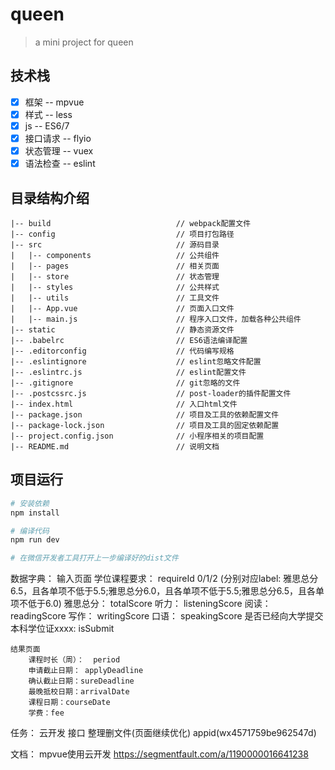 # queen

> a mini project for queen

## 技术栈
- [x] 框架 -- mpvue
- [x] 样式 -- less
- [x] js -- ES6/7
- [x] 接口请求 -- flyio
- [x] 状态管理 -- vuex
- [x] 语法检查 -- eslint

## 目录结构介绍 ##
	|-- build                            // webpack配置文件
	|-- config                           // 项目打包路径
	|-- src                              // 源码目录
	|   |-- components                   // 公共组件
	|   |-- pages                        // 相关页面
	|   |-- store                        // 状态管理
	|   |-- styles                       // 公共样式
	|   |-- utils                        // 工具文件
	|   |-- App.vue                      // 页面入口文件
	|   |-- main.js                      // 程序入口文件，加载各种公共组件
	|-- static                           // 静态资源文件
	|-- .babelrc                         // ES6语法编译配置
	|-- .editorconfig                    // 代码编写规格
	|-- .eslintignore                    // eslint忽略文件配置
	|-- .eslintrc.js                     // eslint配置文件
	|-- .gitignore                       // git忽略的文件
	|-- .postcssrc.js                    // post-loader的插件配置文件
	|-- index.html                       // 入口html文件
	|-- package.json                     // 项目及工具的依赖配置文件
	|-- package-lock.json                // 项目及工具的固定依赖配置
	|-- project.config.json              // 小程序相关的项目配置
	|-- README.md                        // 说明文档

## 项目运行

``` bash
# 安装依赖
npm install

# 编译代码
npm run dev

# 在微信开发者工具打开上一步编译好的dist文件

```
数据字典：
	输入页面
		学位课程要求： requireId   0/1/2 (分别对应label: 雅思总分6.5，且各单项不低于5.5;雅思总分6.0，且各单项不低于5.5;雅思总分6.5，且各单项不低于6.0)
		雅思总分： totalScore
		听力： listeningScore
		阅读： readingScore
		写作： writingScore
		口语： speakingScore
		是否已经向大学提交本科学位证xxxx: isSubmit

	结果页面
		课程时长（周）：  period
		申请截止日期： applyDeadline
		确认截止日期：sureDeadline
		最晚抵校日期：arrivalDate
		课程日期：courseDate
		学费：fee
		
	
任务：
	  云开发 接口  整理删文件(页面继续优化) appid(wx4571759be962547d)

文档：
	mpvue使用云开发   https://segmentfault.com/a/1190000016641238   